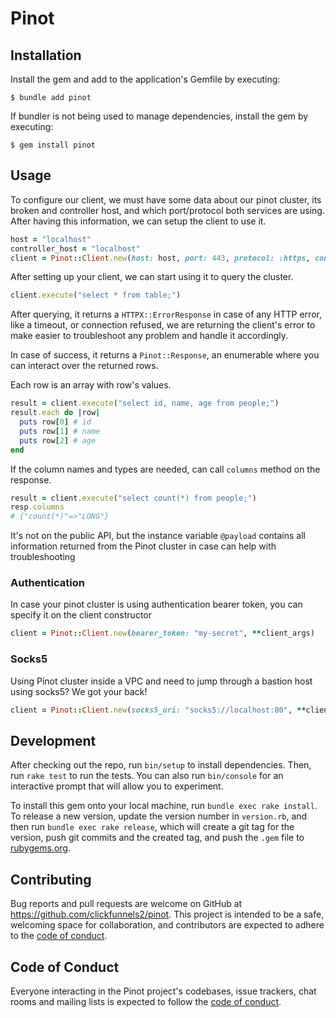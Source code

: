 # Pinot

## Installation

Install the gem and add to the application's Gemfile by executing:

    $ bundle add pinot

If bundler is not being used to manage dependencies, install the gem by executing:

    $ gem install pinot

## Usage

To configure our client, we must have some data about our pinot cluster, its broken and controller host, and which port/protocol both services are using. After having this information, we can setup the client to use it.

```ruby
host = "localhost"
controller_host = "localhost"
client = Pinot::Client.new(host: host, port: 443, protocol: :https, controller_host: controller_host, controller_port: 443)
```

After setting up your client, we can start using it to query the cluster.

```ruby
client.execute("select * from table;")
```

After querying, it returns a `HTTPX::ErrorResponse` in case of any HTTP error, like a timeout, or connection refused, we are returning the client's error to make easier to troubleshoot any problem and handle it accordingly.

In case of success, it returns a `Pinot::Response`, an enumerable where you can interact over the returned rows.

Each row is an array with row's values.

```ruby
result = client.execute("select id, name, age from people;")
result.each do |row|
  puts row[0] # id
  puts row[1] # name
  puts row[2] # age
end
```

If the column names and types are needed, can call `columns` method on the response.

```ruby
result = client.execute("select count(*) from people;")
resp.columns
# {"count(*)"=>"LONG"}
```

It's not on the public API, but the instance variable `@payload` contains all information returned from the Pinot cluster in case can help with troubleshooting

### Authentication

In case your pinot cluster is using authentication bearer token, you can specify it on the client constructor

```ruby
client = Pinot::Client.new(bearer_token: "my-secret", **client_args)
```

### Socks5

Using Pinot cluster inside a VPC and need to jump through a bastion host using socks5? We got your back!

```ruby
client = Pinot::Client.new(socks5_uri: "socks5://localhost:80", **client_args)
```

## Development

After checking out the repo, run `bin/setup` to install dependencies. Then, run `rake test` to run the tests. You can also run `bin/console` for an interactive prompt that will allow you to experiment.

To install this gem onto your local machine, run `bundle exec rake install`. To release a new version, update the version number in `version.rb`, and then run `bundle exec rake release`, which will create a git tag for the version, push git commits and the created tag, and push the `.gem` file to [rubygems.org](https://rubygems.org).

## Contributing

Bug reports and pull requests are welcome on GitHub at https://github.com/clickfunnels2/pinot. This project is intended to be a safe, welcoming space for collaboration, and contributors are expected to adhere to the [code of conduct](https://github.com/clickfunnels2/pinot/blob/main/CODE_OF_CONDUCT.md).

## Code of Conduct

Everyone interacting in the Pinot project's codebases, issue trackers, chat rooms and mailing lists is expected to follow the [code of conduct](https://github.com/clickfunnels2/pinot/blob/main/CODE_OF_CONDUCT.md).
